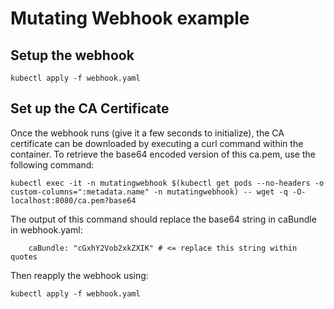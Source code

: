 # Mutating Webhook example

## Setup the webhook

```
kubectl apply -f webhook.yaml
```

## Set up the CA Certificate
Once the webhook runs (give it a few seconds to initialize), the CA certificate can be downloaded by executing a curl command within the container. To retrieve the base64 encoded version of this ca.pem, use the following command:
```
kubectl exec -it -n mutatingwebhook $(kubectl get pods --no-headers -o custom-columns=":metadata.name" -n mutatingwebhook) -- wget -q -O- localhost:8080/ca.pem?base64
```

The output of this command should replace the base64 string in caBundle in webhook.yaml:
```
    caBundle: "cGxhY2Vob2xkZXIK" # <= replace this string within quotes
```

Then reapply the webhook using:
```
kubectl apply -f webhook.yaml
```
